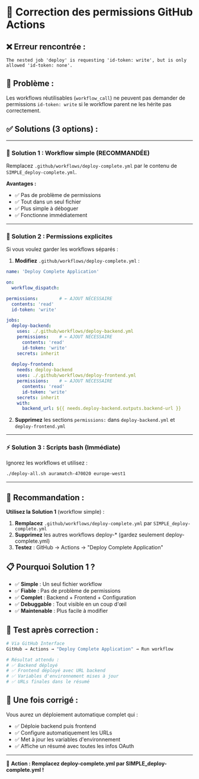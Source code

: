 # 🔧 Correction des permissions GitHub Actions

## ❌ **Erreur rencontrée :**

```
The nested job 'deploy' is requesting 'id-token: write', but is only allowed 'id-token: none'.
```

## 🎯 **Problème :**

Les workflows réutilisables (`workflow_call`) ne peuvent pas demander de permissions `id-token: write` si le workflow parent ne les hérite pas correctement.

## ✅ **Solutions (3 options) :**

---

### **🚀 Solution 1 : Workflow simple (RECOMMANDÉE)**

Remplacez `.github/workflows/deploy-complete.yml` par le contenu de `SIMPLE_deploy-complete.yml`.

**Avantages :**
- ✅ Pas de problème de permissions
- ✅ Tout dans un seul fichier  
- ✅ Plus simple à déboguer
- ✅ Fonctionne immédiatement

---

### **🔧 Solution 2 : Permissions explicites**

Si vous voulez garder les workflows séparés :

1. **Modifiez** `.github/workflows/deploy-complete.yml` :

```yaml
name: 'Deploy Complete Application'

on:
  workflow_dispatch:

permissions:        # ← AJOUT NÉCESSAIRE
  contents: 'read'
  id-token: 'write'

jobs:
  deploy-backend:
    uses: ./.github/workflows/deploy-backend.yml
    permissions:    # ← AJOUT NÉCESSAIRE
      contents: 'read'
      id-token: 'write'
    secrets: inherit
  
  deploy-frontend:
    needs: deploy-backend
    uses: ./.github/workflows/deploy-frontend.yml
    permissions:    # ← AJOUT NÉCESSAIRE
      contents: 'read'
      id-token: 'write'
    secrets: inherit
    with:
      backend_url: ${{ needs.deploy-backend.outputs.backend-url }}
```

2. **Supprimez** les sections `permissions:` dans `deploy-backend.yml` et `deploy-frontend.yml`

---

### **⚡ Solution 3 : Scripts bash (Immédiate)**

Ignorez les workflows et utilisez :

```bash
./deploy-all.sh auramatch-470020 europe-west1
```

---

## 🎯 **Recommandation :**

**Utilisez la Solution 1** (workflow simple) :

1. **Remplacez** `.github/workflows/deploy-complete.yml` par `SIMPLE_deploy-complete.yml`
2. **Supprimez** les autres workflows deploy-* (gardez seulement deploy-complete.yml)
3. **Testez** : GitHub → Actions → "Deploy Complete Application"

## 📋 **Pourquoi Solution 1 ?**

- ✅ **Simple** : Un seul fichier workflow
- ✅ **Fiable** : Pas de problème de permissions 
- ✅ **Complet** : Backend + Frontend + Configuration
- ✅ **Debuggable** : Tout visible en un coup d'œil
- ✅ **Maintenable** : Plus facile à modifier

## 🚀 **Test après correction :**

```bash
# Via GitHub Interface
GitHub → Actions → "Deploy Complete Application" → Run workflow

# Résultat attendu : 
# ✅ Backend déployé
# ✅ Frontend déployé avec URL backend
# ✅ Variables d'environnement mises à jour
# ✅ URLs finales dans le résumé
```

## 🎉 **Une fois corrigé :**

Vous aurez un déploiement automatique complet qui :
- ✅ Déploie backend puis frontend
- ✅ Configure automatiquement les URLs
- ✅ Met à jour les variables d'environnement  
- ✅ Affiche un résumé avec toutes les infos OAuth

---

🚀 **Action : Remplacez deploy-complete.yml par SIMPLE_deploy-complete.yml !**